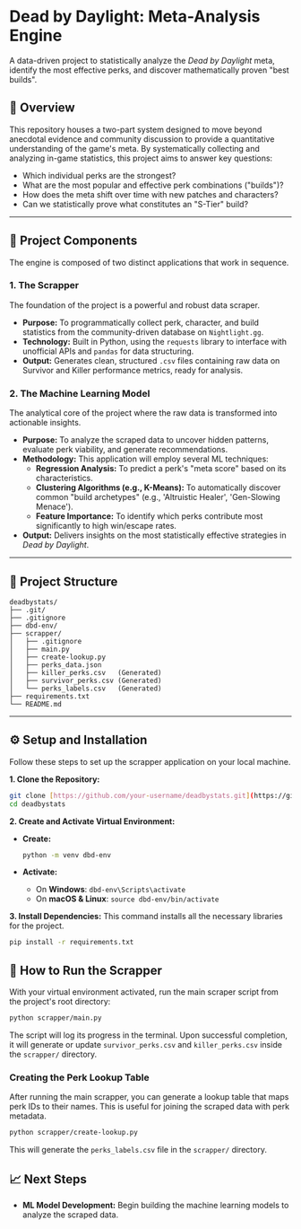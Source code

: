 # Dead by Daylight: Meta-Analysis Engine

A data-driven project to statistically analyze the *Dead by Daylight* meta, identify the most effective perks, and discover mathematically proven "best builds".

## 📖 Overview

This repository houses a two-part system designed to move beyond anecdotal evidence and community discussion to provide a quantitative understanding of the game's meta. By systematically collecting and analyzing in-game statistics, this project aims to answer key questions:
* Which individual perks are the strongest?
* What are the most popular and effective perk combinations ("builds")?
* How does the meta shift over time with new patches and characters?
* Can we statistically prove what constitutes an "S-Tier" build?

---

## 🚀 Project Components

The engine is composed of two distinct applications that work in sequence.

### 1. The Scrapper
The foundation of the project is a powerful and robust data scraper.
* **Purpose:** To programmatically collect perk, character, and build statistics from the community-driven database on `Nightlight.gg`.
* **Technology:** Built in Python, using the `requests` library to interface with unofficial APIs and `pandas` for data structuring.
* **Output:** Generates clean, structured `.csv` files containing raw data on Survivor and Killer performance metrics, ready for analysis.

### 2. The Machine Learning Model
The analytical core of the project where the raw data is transformed into actionable insights.
* **Purpose:** To analyze the scraped data to uncover hidden patterns, evaluate perk viability, and generate recommendations.
* **Methodology:** This application will employ several ML techniques:
    * **Regression Analysis:** To predict a perk's "meta score" based on its characteristics.
    * **Clustering Algorithms (e.g., K-Means):** To automatically discover common "build archetypes" (e.g., 'Altruistic Healer', 'Gen-Slowing Menace').
    * **Feature Importance:** To identify which perks contribute most significantly to high win/escape rates.
* **Output:** Delivers insights on the most statistically effective strategies in *Dead by Daylight*.

---

## 📂 Project Structure

```
deadbystats/
├── .git/
├── .gitignore
├── dbd-env/
├── scrapper/
│   ├── .gitignore
│   ├── main.py
│   ├── create-lookup.py
│   ├── perks_data.json
│   ├── killer_perks.csv   (Generated)
│   ├── survivor_perks.csv (Generated)
│   └── perks_labels.csv   (Generated)
├── requirements.txt
└── README.md
```

---

## ⚙️ Setup and Installation

Follow these steps to set up the scrapper application on your local machine.

**1. Clone the Repository:**
```bash
git clone [https://github.com/your-username/deadbystats.git](https://github.com/your-username/deadbystats.git)
cd deadbystats
```
**2. Create and Activate Virtual Environment:**
* **Create:**
    ```bash
    python -m venv dbd-env
    ```

* **Activate:**
    * On **Windows**: `dbd-env\Scripts\activate`
    * On **macOS & Linux**: `source dbd-env/bin/activate`

**3. Install Dependencies:**
This command installs all the necessary libraries for the project.
```bash
pip install -r requirements.txt
```

## 🏃 How to Run the Scrapper

With your virtual environment activated, run the main scraper script from the project's root directory:
```bash
python scrapper/main.py
```
The script will log its progress in the terminal. Upon successful completion, it will generate or update `survivor_perks.csv` and `killer_perks.csv` inside the `scrapper/` directory.

### Creating the Perk Lookup Table

After running the main scrapper, you can generate a lookup table that maps perk IDs to their names. This is useful for joining the scraped data with perk metadata.

```bash
python scrapper/create-lookup.py
```
This will generate the `perks_labels.csv` file in the `scrapper/` directory.

## 📈 Next Steps

* **ML Model Development:** Begin building the machine learning models to analyze the scraped data.